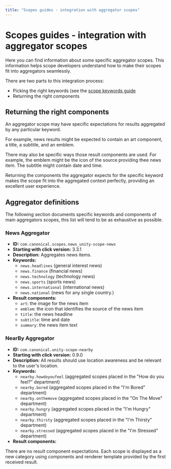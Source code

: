 ```yaml
---
title: "Scopes guides - integration with aggregator scopes"
---
```


# Scopes guides - integration with aggregator scopes

Here you can find information about some specific aggregator scopes. This
information helps scope developers understand how to make their scopes fit
into aggregators seamlessly.

There are two parts to this integration process:

  * Picking the right keywords (see the [scope keywords guide](scope-keywords.md)
  * Returning the right components

## Returning the right components

An aggregator scope may have specific expectations for results aggregated by
any particular keyword.

For example, news results might be expected to contain an art component, a
title, a subtitle, and an emblem.

There may also be specific ways those result components are used. For example,
the emblem might be the icon of the source providing thee news item. The
subtitle might contain date and time.

Returning the components the aggregator expects for the specific keyword makes
the scope fit into the aggregated context perfectly, providing an excellent
user experience.





## Aggregator definitions

The following section documents specific keywords and components of main
aggregators scopes, this list will tend to be as exhaustive as possible.

### News Aggregator

  * **ID:** `com.canonical.scopes.news_unity-scope-news`
  * **Starting with click version:** 3.3.1
  * **Description:** Aggregates news items.
  * **Keywords:**
    * `news.headlines` (general interest news)
    * `news.finance` (financial news)
    * `news.technology` (technology news)
    * `news.sports` (sports news)
    * `news.international` (international news)
    * `news.national` (news for any single country.)
  * **Result components:**
    * `art`: the image for the news item
    * `emblem`: the icon that identifies the source of the news item
    * `title`: the news headline
    * `subtitle`: time and date
    * `summary`: the news item text

### NearBy Aggregator

  * **ID:** `com.canonical.unity-scope-nearby`
  * **Starting with click version:** 0.9.0
  * **Description:** All results should use location awareness and be relevant to the user's location.
  * **Keywords:**
    * `nearby.howdoyoufeel` (aggregated scopes placed in the "How do you feel?" department)
    * `nearby.bored` (aggregated scopes placed in the "I'm Bored" department)
    * `nearby.onthemove` (aggregated scopes placed in the "On The Move" department)
    * `nearby.hungry` (aggregated scopes placed in the "I'm Hungry" department)
    * `nearby.thirsty` (aggregated scopes placed in the "I'm Thirsty" department)
    * `nearby.stressed` (aggregated scopes placed in the "I'm Stressed" department)
  * **Result components:**

There are no result component expectations. Each scope is displayed as a new
category using components and renderer template provided by the first received
result.

